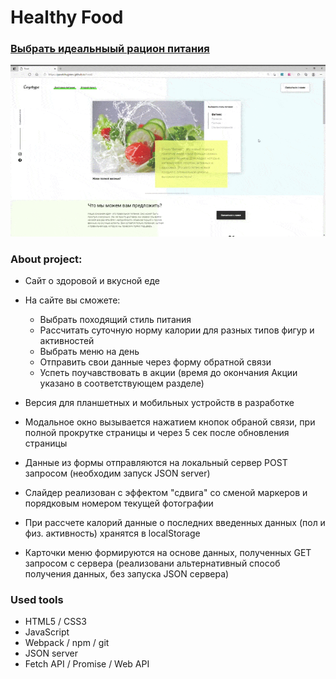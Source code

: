 # Healthy Food

### [Выбрать идеальныый рацион питания](https://pavelchugreev.github.io/Food/)

![Project preview](./img/readme.gif)

### About project:
* Сайт о здоровой и вкусной еде
* На сайте вы сможете:
    - Выбрать походящий стиль питания
    - Рассчитать суточную норму калории для разных типов фигур и активностей
    - Выбрать меню на день
    - Отправить свои данные через форму обратной связи
    - Успеть поучавствовать в акции (время до окончания Акции указано в соответствующем разделе)
* Версия для планшетных и мобильных устройств в разработке
 
* Модальное окно вызывается нажатием кнопок обраной связи, при полной прокрутке страницы и через 5 сек после обновления страницы
* Данные из формы отправляются на локальный сервер POST запросом (необходим запуск JSON server)
* Слайдер реализован с эффектом "сдвига" со сменой маркеров и порядковым номером текущей фотографии
* При рассчете калорий данные о последних введенных данных (пол и физ. активность) хранятся в localStorage 
* Карточки меню формируются на основе данных, полученных GET запросом с сервера (реализовани альтернативный способ получения данных, без запуска JSON сервера)

### Used tools
* HTML5 / CSS3
* JavaScript 
* Webpack / npm / git
* JSON server
* Fetch API / Promise / Web API